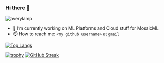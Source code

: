 ### Hi there 👋
<p align="left"> <img src="https://komarev.com/ghpvc/?username=averylamp&label=Profile%20views&color=0e75b6&style=flat" alt="averylamp" /> </p>

- 🔭 I’m currently working on ML Platforms and Cloud stuff for MosaicML
- 📫 How to reach me: `<my github username>` at `gmail`



[![Top Langs](https://github-readme-stats.vercel.app/api/top-langs/?username=averylamp&layout=compact&theme=dark&langs_count=5)](https://github.com/anuraghazra/github-readme-stats)

[![trophy](https://github-profile-trophy.vercel.app/?username=averylamp&theme=onedark&column=7&no-frame=true)](https://github.com/ryo-ma/github-profile-trophy)
[![GitHub Streak](https://github-readme-streak-stats.herokuapp.com/?user=averylamp&theme=dark)](https://git.io/streak-stats)
